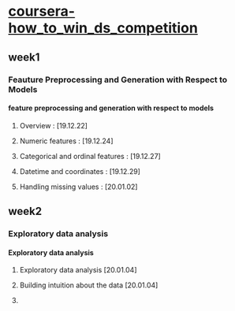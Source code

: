 # [coursera-how_to_win_ds_competition](https://www.coursera.org/learn/competitive-data-science/home/welcome)

## week1

### Feauture Preprocessing and Generation with Respect to Models

#### feature preprocessing and generation with respect to models

1. Overview : [19.12.22]

2. Numeric features : [19.12.24]

3. Categorical and ordinal features : [19.12.27]

4. Datetime and coordinates : [19.12.29]

5. Handling missing values : [20.01.02]

## week2

### Exploratory data analysis

#### Exploratory data analysis

1. Exploratory data analysis [20.01.04]

2. Building intuition about the data [20.01.04]

3. 



